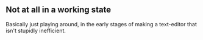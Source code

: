 ## Not at all in a working state

Basically just playing around, in the early stages of making a text-editor that isn't stupidly inefficient.
